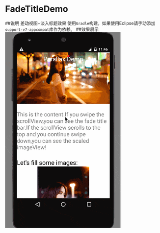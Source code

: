 # FadeTitleDemo
##说明
差动视图+淡入标题效果
使用`Gradle`构建，如果使用Eclipse请手动添加`support-v7-appcompat`库作为依赖。
##效果展示
![demo](demo.gif)

